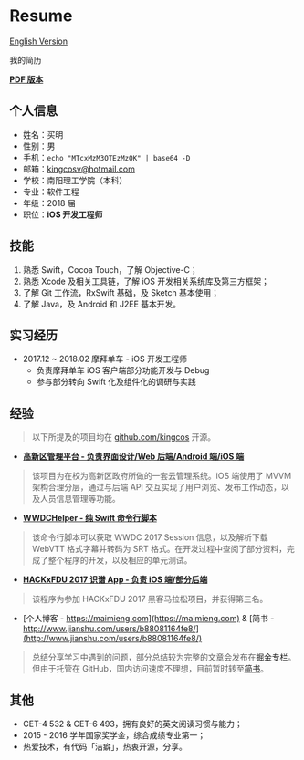 # Resume

[English Version](README_ENG.md)

我的简历

**[PDF 版本](https://github.com/kingcos/Resume/releases/tag/v1.0)**

## 个人信息

- 姓名：买明
- 性别：男
- 手机：`echo "MTcxMzM3OTEzMzQK" | base64 -D`
- 邮箱：kingcosv@hotmail.com
- 学校：南阳理工学院（本科）
- 专业：软件工程
- 年级：2018 届
- 职位：**iOS 开发工程师**

## 技能

1. 熟悉 Swift，Cocoa Touch，了解 Objective-C；
2. 熟悉 Xcode 及相关工具链，了解 iOS 开发相关系统库及第三方框架；
3. 了解 Git 工作流，RxSwift 基础，及 Sketch 基本使用；
4. 了解 Java，及 Android 和 J2EE 基本开发。

## 实习经历

- 2017.12 ~ 2018.02 摩拜单车 - iOS 开发工程师
  - 负责摩拜单车 iOS 客户端部分功能开发与 Debug
  - 参与部分转向 Swift 化及组件化的调研与实践

## 经验

> 以下所提及的项目均在 [github.com/kingcos](https://github.com/kingcos) 开源。

- [**高新区管理平台 - 负责界面设计/Web 后端/Android 端/iOS 端**](https://github.com/kingcos/GXQSyetem-iOS)

> 该项目为在校为高新区政府所做的一套云管理系统。iOS 端使用了 MVVM 架构合理分层，通过与后端 API 交互实现了用户浏览、发布工作动态，以及人员信息管理等功能。

- [**WWDCHelper - 纯 Swift 命令行脚本**](https://github.com/kingcos/WWDCHelper)

> 该命令行脚本可以获取 WWDC 2017 Session 信息，以及解析下载 WebVTT 格式字幕并转码为 SRT 格式。在开发过程中查阅了部分资料，完成了整个程序的开发，以及相应的单元测试。

- [**HACKxFDU 2017 识谱 App - 负责 iOS 端/部分后端**](https://www.hackx.org/projects/189)

> 该程序为参加 HACKxFDU 2017 黑客马拉松项目，并获得第三名。

- [个人博客 - https://maimieng.com](https://maimieng.com) & [简书 - http://www.jianshu.com/users/b88081164fe8/](http://www.jianshu.com/users/b88081164fe8/)

> 总结分享学习中遇到的问题，部分总结较为完整的文章会发布在[掘金专栏](https://juejin.im/user/576a484d1532bc006046d078)。但由于托管在 GitHub，国内访问速度不理想，目前暂时转至[简书](http://www.jianshu.com/users/b88081164fe8/)。

## 其他

- CET-4 532 & CET-6 493，拥有良好的英文阅读习惯与能力；
- 2015 - 2016 学年国家奖学金，综合成绩专业第一；
- 热爱技术，有代码「洁癖」，热衷开源，分享。